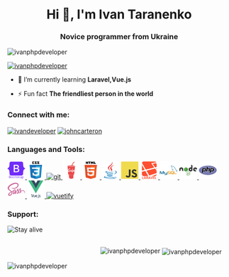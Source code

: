 <h1 align="center">Hi 👋, I'm Ivan Taranenko</h1>
<h3 align="center">Novice programmer from Ukraine</h3>

<p align="left"> <img src="https://komarev.com/ghpvc/?username=ivanphpdeveloper&label=Profile%20views&color=0e75b6&style=flat" alt="ivanphpdeveloper" /> </p>

<p align="left"> <a href="https://github.com/ryo-ma/github-profile-trophy"><img src="https://github-profile-trophy.vercel.app/?username=ivanphpdeveloper" alt="ivanphpdeveloper" /></a> </p>

- 🌱 I’m currently learning **Laravel,Vue.js**

- ⚡ Fun fact **The friendliest person in the world**

<h3 align="left">Connect with me:</h3>
<p align="left">
<a href="https://twitter.com/ivandeveloper" target="blank"><img align="center" src="https://cdn.jsdelivr.net/npm/simple-icons@3.0.1/icons/twitter.svg" alt="ivandeveloper" height="30" width="40" /></a>
<a href="https://instagram.com/johncarteron" target="blank"><img align="center" src="https://cdn.jsdelivr.net/npm/simple-icons@3.0.1/icons/instagram.svg" alt="johncarteron" height="30" width="40" /></a>
</p>

<h3 align="left">Languages and Tools:</h3>
<p align="left"> <a href="https://getbootstrap.com" target="_blank"> <img src="https://raw.githubusercontent.com/devicons/devicon/master/icons/bootstrap/bootstrap-plain-wordmark.svg" alt="bootstrap" width="40" height="40"/> </a> <a href="https://www.w3schools.com/css/" target="_blank"> <img src="https://raw.githubusercontent.com/devicons/devicon/master/icons/css3/css3-original-wordmark.svg" alt="css3" width="40" height="40"/> </a> <a href="https://git-scm.com/" target="_blank"> <img src="https://www.vectorlogo.zone/logos/git-scm/git-scm-icon.svg" alt="git" width="40" height="40"/> </a> <a href="https://gulpjs.com" target="_blank"> <img src="https://raw.githubusercontent.com/devicons/devicon/master/icons/gulp/gulp-plain.svg" alt="gulp" width="40" height="40"/> </a> <a href="https://www.w3.org/html/" target="_blank"> <img src="https://raw.githubusercontent.com/devicons/devicon/master/icons/html5/html5-original-wordmark.svg" alt="html5" width="40" height="40"/> </a> <a href="https://www.java.com" target="_blank"> <img src="https://raw.githubusercontent.com/devicons/devicon/master/icons/java/java-original.svg" alt="java" width="40" height="40"/> </a> <a href="https://developer.mozilla.org/en-US/docs/Web/JavaScript" target="_blank"> <img src="https://raw.githubusercontent.com/devicons/devicon/master/icons/javascript/javascript-original.svg" alt="javascript" width="40" height="40"/> </a> <a href="https://laravel.com/" target="_blank"> <img src="https://raw.githubusercontent.com/devicons/devicon/master/icons/laravel/laravel-plain-wordmark.svg" alt="laravel" width="40" height="40"/> </a> <a href="https://www.mysql.com/" target="_blank"> <img src="https://raw.githubusercontent.com/devicons/devicon/master/icons/mysql/mysql-original-wordmark.svg" alt="mysql" width="40" height="40"/> </a> <a href="https://nodejs.org" target="_blank"> <img src="https://raw.githubusercontent.com/devicons/devicon/master/icons/nodejs/nodejs-original-wordmark.svg" alt="nodejs" width="40" height="40"/> </a> <a href="https://www.php.net" target="_blank"> <img src="https://raw.githubusercontent.com/devicons/devicon/master/icons/php/php-original.svg" alt="php" width="40" height="40"/> </a> <a href="https://sass-lang.com" target="_blank"> <img src="https://raw.githubusercontent.com/devicons/devicon/master/icons/sass/sass-original.svg" alt="sass" width="40" height="40"/> </a> <a href="https://vuejs.org/" target="_blank"> <img src="https://raw.githubusercontent.com/devicons/devicon/master/icons/vuejs/vuejs-original-wordmark.svg" alt="vuejs" width="40" height="40"/> </a> <a href="https://vuetifyjs.com/en/" target="_blank"> <img src="https://bestofjs.org/logos/vuetify.svg" alt="vuetify" width="40" height="40"/> </a> </p>

<h3 align="left">Support:</h3>
<p><a href="https://www.buymeacoffee.com/Stay alive"> <img align="left" src="https://cdn.buymeacoffee.com/buttons/v2/default-yellow.png" height="50" width="210" alt="Stay alive" /></a></p><br><br>

<p><img align="left" src="https://github-readme-stats.vercel.app/api/top-langs?username=ivanphpdeveloper&show_icons=true&locale=en&layout=compact" alt="ivanphpdeveloper" /></p>

<p>&nbsp;<img align="center" src="https://github-readme-stats.vercel.app/api?username=ivanphpdeveloper&show_icons=true&locale=en" alt="ivanphpdeveloper" /></p>

<p><img align="center" src="https://github-readme-streak-stats.herokuapp.com/?user=ivanphpdeveloper&" alt="ivanphpdeveloper" /></p>
